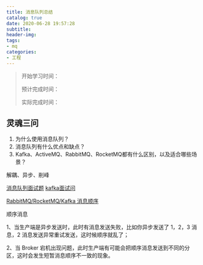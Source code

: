 ```yaml
---
title: 消息队列总结
catalog: true
date: 2020-06-28 19:57:28
subtitle:
header-img:
tags:
- mq
categories:
- 工程
---
```

> 开始学习时间：
> 
> 预计完成时间：
> 
> 实际完成时间：

## 灵魂三问

1. 为什么使用消息队列？
2. 消息队列有什么优点和缺点？
3. Kafka、ActiveMQ、RabbitMQ、RocketMQ都有什么区别，以及适合哪些场景？

解耦、异步、削峰

[消息队列面试题](https://www.jianshu.com/p/4491cba335d1)
[kafka面试问](https://zhuanlan.zhihu.com/p/147054382)

[RabbitMQ/RocketMQ/Kafka 消息顺序](https://blog.csdn.net/H_L_S/article/details/106582466)

顺序消息

1、当生产端是异步发送时，此时有消息发送失败，比如你异步发送了 1，2，3 消息，2 消息发送异常重试发送，这时候顺序就乱了；

2、当 Broker 宕机出现问题，此时生产端有可能会把顺序消息发送到不同的分区，这时会发生短暂消息顺序不一致的现象。